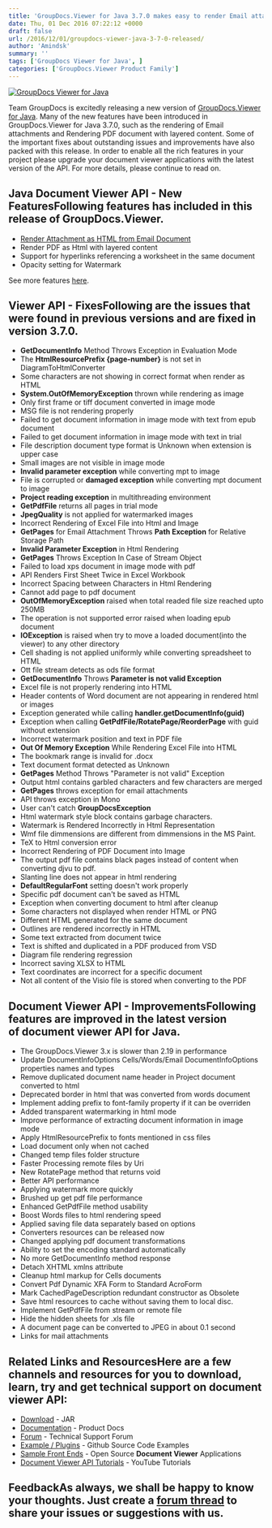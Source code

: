 ```yaml
---
title: 'GroupDocs.Viewer for Java 3.7.0 makes easy to render Email attachments and PDF document with layered content'
date: Thu, 01 Dec 2016 07:22:12 +0000
draft: false
url: /2016/12/01/groupdocs-viewer-java-3-7-0-released/
author: 'Amindsk'
summary: ''
tags: ['GroupDocs Viewer for Java', ]
categories: ['GroupDocs.Viewer Product Family']
---
```


[![GroupDocs Viewer for Java](https://blog.groupdocs.com/wp-content/uploads/sites/4/2014/05/GD_VWR_JavaIcon_114.png)](http://www.groupdocs.com/products/viewer/java)

Team GroupDocs is excitedly releasing a new version of [GroupDocs.Viewer for Java](http://www.groupdocs.com/products/viewer/java "GroupDocs.Viewer for Java"). Many of the new features have been introduced in GroupDocs.Viewer for Java 3.7.0, such as the rendering of Email attachments and Rendering PDF document with layered content. Some of the important fixes about outstanding issues and improvements have also packed with this release. In order to enable all the rich features in your project please upgrade your document viewer applications with the latest version of the API. For more details, please continue to read on.

## Java Document Viewer API - New FeaturesFollowing features has included in this release of **GroupDocs.Viewer**.

*   [Render Attachment as HTML from Email Document](https://docs.groupdocs.com/viewer/java "GroupDocs.Viewer")
*   Render PDF as Html with layered content
*   Support for hyperlinks referencing a worksheet in the same document
*   Opacity setting for Watermark

See more features [here](https://docs.groupdocs.com/viewer/java "GroupDocs.Viewer features").

## Viewer API - FixesFollowing are the issues that were found in previous versions and are fixed in version 3.7.0.

*   **GetDocumentInfo** Method Throws Exception in Evaluation Mode
*   The **HtmlResourcePrefix {page-number}** is not set in DiagramToHtmlConverter
*   Some characters are not showing in correct format when render as HTML
*   **System.OutOfMemoryException** thrown while rendering as image
*   Only first frame or tiff document converted in image mode
*   MSG file is not rendering properly
*   Failed to get document information in image mode with text from epub document
*   Failed to get document information in image mode with text in trial
*   File description document type format is Unknown when extension is upper case
*   Small images are not visible in image mode
*   **Invalid parameter exception** while converting mpt to image
*   File is corrupted or **damaged exception** while converting mpt document to image
*   **Project reading exception** in multithreading environment
*   **GetPdfFile** returns all pages in trial mode
*   **JpegQuality** is not applied for watermarked images
*   Incorrect Rendering of Excel File into Html and Image
*   **GetPages** for Email Attachment Throws **Path Exception** for Relative Storage Path
*   **Invalid Parameter Exception** in Html Rendering
*   **GetPages** Throws Exception In Case of Stream Object
*   Failed to load xps document in image mode with pdf
*   API Renders First Sheet Twice in Excel Workbook
*   Incorrect Spacing between Characters in Html Rendering
*   Cannot add page to pdf document
*   **OutOfMemoryException** raised when total readed file size reached upto 250MB
*   The operation is not supported error raised when loading epub document
*   **IOException** is raised when try to move a loaded document(into the viewer) to any other directory
*   Cell shading is not applied uniformly while converting spreadsheet to HTML
*   Ott file stream detects as ods file format
*   **GetDocumentInfo** Throws **Parameter is not valid Exception**
*   Excel file is not properly rendering into HTML
*   Header contents of Word document are not appearing in rendered html or images
*   Exception generated while calling **handler.getDocumentInfo(guid)**
*   Exception when calling **GetPdfFile/RotatePage/ReorderPage** with guid without extension
*   Incorrect watermark position and text in PDF file
*   **Out Of Memory Exception** While Rendering Excel File into HTML
*   The bookmark range is invalid for .docx
*   Text document format detected as Unknown
*   **GetPages** Method Throws "Parameter is not valid" Exception
*   Output html contains garbled characters and few characters are merged
*   **GetPages** throws exception for email attachments
*   API throws exception in Mono
*   User can't catch **GroupDocsException**
*   Html watermark style block contains garbage characters.
*   Watermark is Rendered Incorrectly in Html Representation
*   Wmf file dimmensions are different from dimmensions in the MS Paint.
*   TeX to Html conversion error
*   Incorrect Rendering of PDF Document into Image
*   The output pdf file contains black pages instead of content when converting djvu to pdf.
*   Slanting line does not appear in html rendering
*   **DefaultRegularFont** setting doesn't work properly
*   Specific pdf document can't be saved as HTML
*   Exception when converting document to html after cleanup
*   Some characters not displayed when render HTML or PNG
*   Different HTML generated for the same document
*   Outlines are rendered incorrectly in HTML
*   Some text extracted from document twice
*   Text is shifted and duplicated in a PDF produced from VSD
*   Diagram file rendering regression
*   Incorrect saving XLSX to HTML
*   Text coordinates are incorrect for a specific document
*   Not all content of the Visio file is stored when converting to the PDF

## Document Viewer API - ImprovementsFollowing features are improved in the latest version of **document viewer API for Java**.

*   The GroupDocs.Viewer 3.x is slower than 2.19 in performance
*   Update DocumentInfoOptions Cells/Words/Email DocumentInfoOptions properties names and types
*   Remove duplicated document name header in Project document converted to html
*   Deprecated border in html that was converted from words document
*   Implement adding prefix to font-family property if it can be overriden
*   Added transparent watermarking in html mode
*   Improve performance of extracting document information in image mode
*   Apply HtmlResourcePrefix to fonts mentioned in css files
*   Load document only when not cached
*   Changed temp files folder structure
*   Faster Processing remote files by Uri
*   New RotatePage method that returns void
*   Better API performance
*   Applying watermark more quickly
*   Brushed up get pdf file performance
*   Enhanced GetPdfFile method usability
*   Boost Words files to html rendering speed
*   Applied saving file data separately based on options
*   Converters resources can be released now
*   Changed applying pdf document transformations
*   Ability to set the encoding standard automatically
*   No more GetDocumentInfo method response
*   Detach XHTML xmlns attribute
*   Cleanup html markup for Cells documents
*   Convert Pdf Dynamic XFA Form to Standard AcroForm
*   Mark CachedPageDescription redundant constructor as Obsolete
*   Save html resources to cache without saving them to local disc.
*   Implement GetPdfFile from stream or remote file
*   Hide the hidden sheets for .xls file
*   A document page can be converted to JPEG in about 0.1 second
*   Links for mail attachments

## Related Links and ResourcesHere are a few channels and resources for you to download, learn, try and get technical support on **document viewer API**:

*   [Download](http://downloads.groupdocs.com/viewer/java "Download API") - JAR
*   [Documentation](https://docs.groupdocs.com/viewer/java "Document Viewer API Documentation ") - Product Docs
*   [Forum](http://groupdocs.com/Community/forums/groupdocs.viewer-product-family/4/showforum.aspx "Technical Support Forum") - Technical Support Forum
*   [Example / Plugins](https://github.com/groupdocs-viewer/GroupDocs.Viewer-for-Java "download example project and front ends") - Github Source Code Examples
*   [Sample Front Ends](https://github.com/groupdocs-viewer "Open Source Document Viewer Applications") - Open Source **Document Viewer** Applications
*   [Document Viewer API Tutorials](https://www.youtube.com/channel/UCgO8dwgI5KAsQCVegviVXYA "video tutorials") - YouTube Tutorials

## FeedbackAs always, we shall be happy to know your thoughts. Just create a [forum thread](http://groupdocs.com/Community/forums/groupdocs.viewer-product-family/4/showforum.aspx "Technical Support Forum") to share your issues or suggestions with us.





